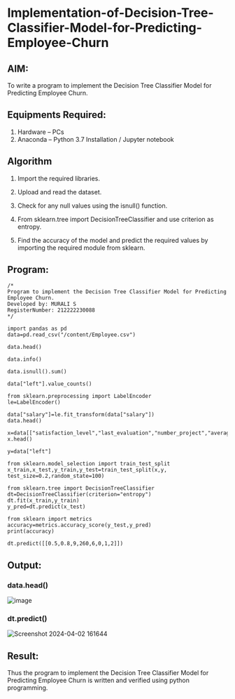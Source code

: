 # Implementation-of-Decision-Tree-Classifier-Model-for-Predicting-Employee-Churn

## AIM:
To write a program to implement the Decision Tree Classifier Model for Predicting Employee Churn.

## Equipments Required:
1. Hardware – PCs
2. Anaconda – Python 3.7 Installation / Jupyter notebook

## Algorithm
1. Import the required libraries.

2. Upload and read the dataset.

3. Check for any null values using the isnull() function.

4. From sklearn.tree import DecisionTreeClassifier and use criterion as entropy.

5. Find the accuracy of the model and predict the required values by importing the required module from sklearn.

## Program:
```
/*
Program to implement the Decision Tree Classifier Model for Predicting Employee Churn.
Developed by: MURALI S
RegisterNumber: 212222230088
*/
```
```
import pandas as pd
data=pd.read_csv("/content/Employee.csv")

data.head()

data.info()

data.isnull().sum()

data["left"].value_counts()

from sklearn.preprocessing import LabelEncoder
le=LabelEncoder()

data["salary"]=le.fit_transform(data["salary"])
data.head()

x=data[["satisfaction_level","last_evaluation","number_project","average_montly_hours","time_spend_company","Work_accident","promotion_last_5years","salary"]]
x.head()

y=data["left"]

from sklearn.model_selection import train_test_split 
x_train,x_test,y_train,y_test=train_test_split(x,y, test_size=0.2,random_state=100)

from sklearn.tree import DecisionTreeClassifier
dt=DecisionTreeClassifier(criterion="entropy")
dt.fit(x_train,y_train)
y_pred=dt.predict(x_test)

from sklearn import metrics
accuracy=metrics.accuracy_score(y_test,y_pred)
print(accuracy)

dt.predict([[0.5,0.8,9,260,6,0,1,2]])
```
## Output:
### data.head()
![image](https://github.com/Prasanth9025/Implementation-of-Decision-Tree-Classifier-Model-for-Predicting-Employee-Churn/assets/118343686/3f24adcb-c9e2-483e-8b76-82fbaa3630da)

### dt.predict()
![Screenshot 2024-04-02 161644](https://github.com/Prasanth9025/Implementation-of-Decision-Tree-Classifier-Model-for-Predicting-Employee-Churn/assets/118343686/655e2952-9826-440a-9304-375fa97439d7)

## Result:
Thus the program to implement the  Decision Tree Classifier Model for Predicting Employee Churn is written and verified using python programming.
